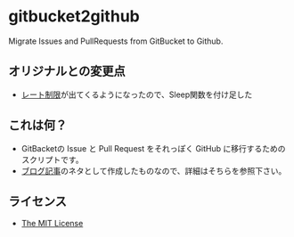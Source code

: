 # gitbucket2github
Migrate Issues and PullRequests from GitBucket to Github.

## オリジナルとの変更点
- [レート制限](https://docs.github.com/ja/rest/overview/resources-in-the-rest-api?apiVersion=2022-11-28#rate-limiting)が出てくるようになったので、Sleep関数を付け足した

## これは何？
- GitBacketの Issue と Pull Request をそれっぽく GitHub に移行するためのスクリプトです。
- [ブログ記事](https://kwatanabe.hatenablog.jp/entry/2020/10/22/191134)のネタとして作成したものなので、詳細はそちらを参照下さい。

## ライセンス
- [The MIT License](https://opensource.org/licenses/MIT)
